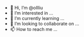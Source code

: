 - 👋 Hi, I’m @ollliu
- 👀 I’m interested in ...
- 🌱 I’m currently learning ...
- 💞️ I’m looking to collaborate on ...
- 📫 How to reach me ...

<!---
ollliu/ollliu is a ✨ special ✨ repository because its `README.md` (this file) appears on your GitHub profile.
You can click the Preview link to take a look at your changes.
--->
